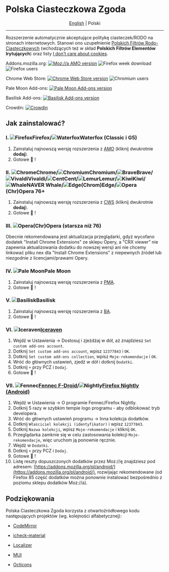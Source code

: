 # Polska Ciasteczkowa Zgoda
<div align="center">

  [English](/README.md "wide") | Polski
  
</div>

-----------------------------
Rozszerzenie automatycznie akceptujące politykę ciasteczek/RODO na stronach internetowych. Stanowi ono uzupełnienie [Polskich Filtrów Rodo-Ciasteczkowych](https://subscribe.adblockplus.org/?location=https://raw.githubusercontent.com/MajkiIT/polish-ads-filter/master/cookies_filters/adblock_cookies.txt&title=Polskie%20Filtry%20RODO-Ciasteczkowe) (wchodzących też w skład **Polskich Filtrów Elementów Irytujących**) oraz listy [I don't care about cookies](https://subscribe.adblockplus.org/?location=https://www.i-dont-care-about-cookies.eu/abp/&title=I%20dont%20care%20about%20cookies).

Addons.mozilla.org: [![Moz://a AMO version](https://img.shields.io/amo/v/polish-cookie-consent.svg?label=AMO "Moz://a AMO version")](https://addons.mozilla.org/pl/firefox/addon/polish-cookie-consent?utm_source=git "Moz://a AMO version") ![Firefox week download](https://img.shields.io/amo/dw/polish-cookie-consent.svg?label=pobrań "Firefox week download")
![Firefox users](https://img.shields.io/amo/users/polish-cookie-consent.svg?label=użytkowników "Firefox week users")

Chrome Web Store: [![Chrome Web Store version](https://img.shields.io/chrome-web-store/v/bniijddcmabghibaojbkbnngbedopbno.svg?label=CWS "Chrome Web Store version")](https://chrome.google.com/webstore/detail/polish-cookie-consent/bniijddcmabghibaojbkbnngbedopbno?hl=pl "Chrome Web Store version") ![Chromium users](https://img.shields.io/chrome-web-store/users/bniijddcmabghibaojbkbnngbedopbno.svg?label=użytkowników "Chromium users")

Pale Moon Add-ons: [![Pale Moon Add-ons version](https://img.shields.io/badge/PMA-v1.45.1-%23007ec6.svg "Pale Moon Add-ons version")](https://addons.palemoon.org/addon/pcc/ "Pale Moon Add-ons version")

Basilisk Add-ons: [![Basilisk Add-ons version](https://img.shields.io/badge/BA-v1.45.1-%23007ec6.svg "Basilisk Add-ons version")](https://addons.basilisk-browser.org/addon/pcc/ "Basilisk Add-ons version")

Crowdin: [![Crowdin](https://badges.crowdin.net/polish-cookie-consent/localized.svg)](https://crowdin.com/project/polish-cookie-consent)

## **Jak zainstalować?**
### **I. ![Firefox][Firefox]Firefox/![Waterfox][Waterfox]Waterfox (Classic i G5)**
1. Zainstaluj najnowszą wersję rozszerzenia z [AMO](https://addons.mozilla.org/pl/firefox/addon/polish-cookie-consent?utm_source=git) (kliknij dwukrotnie **dodaj**).
2. Gotowe :tada: !

### **II. ![Chrome][Chrome]Chrome/![Chromium][Chromium]Chromium/![Brave][Brave]Brave/![Vivaldi][Vivaldi]Vivaldi/![Cent][Cent]Cent/![Lemur][Lemur]Lemur/![Kiwi][Kiwi]Kiwi/![Whale][Whale]NAVER Whale/![Edge][Edge](Chrom)Edge/![Opera][Opera](Chr)Opera 76+**<a name="ii-chromiumandlemurs"></a><a name="ii-chromechromiumvivaldicentyandexkiwinaver-whalechromedge"></a><a name="iii-chropera"></a>
1. Zainstaluj najnowszą wersję rozszerzenia z [CWS](https://chrome.google.com/webstore/detail/polish-cookie-consent/bniijddcmabghibaojbkbnngbedopbno) (kliknij dwukrotnie **dodaj**).
2. Gotowe :tada: !

### **III. ![Opera][Opera](Chr)Opera (starsza niż 76)**
<!-- 1. Zainstaluj najnowszą wersję rozszerzenia z [OA](https://addons.opera.com/pl/extensions/details/polish-cookie-consent/) (kliknij **dodaj**).
2. Gotowe :tada: ! -->
<!--
1. Zainstaluj rozszerzenie [Install Chrome Extensions](https://addons.opera.com/pl/extensions/details/install-chrome-extensions/).
2. Wejdź na [CWS](https://chrome.google.com/webstore/detail/polish-cookie-consent/bniijddcmabghibaojbkbnngbedopbno) i kliknij `Dodaj do Opera`, a następnie `OK`.
2. Kliknij `Zainstaluj`.
3. Gotowe :tada: !
-->
Obecnie rekomendowana jest aktualizacja przeglądarki, gdyż wycofano dodatek "Install Chrome Extensions" ze sklepu Opery, a "CRX viewer" nie zapewnia aktualizowania dodatku do nowszej wersji ani nie chcemy linkować pliku nex dla "Install Chrome Extensions" z niepewnych źródeł lub niezgodnie z licencjami/prawami Opery.

### **IV. ![Pale Moon][Pale Moon]Pale Moon**
1. Zainstaluj najnowszą wersję rozszerzenia z [PMA](https://addons.palemoon.org/addon/pcc/).
2. Gotowe :tada: !

### **V. ![Basilisk][Basilisk]Basilisk**
1. Zainstaluj najnowszą wersję rozszerzenia z [BA](https://addons.basilisk-browser.org/addon/pcc/).
2. Gotowe :tada: !

### **VI. ![Iceraven][Iceraven][Iceraven](https://github.com/fork-maintainers/iceraven-browser)**
1. Wejdź w Ustawienia -> Dostosuj i zjeżdżaj w dół, aż znajdziesz `Set custom add-ons account`.
2. Dotknij `Set custom add-ons account`, wpisz `12377843` i `OK`.
3. Dotknij `Set custom add-ons collection`, wpisz `Moje-rekomendacje` i `OK`.
4. Wróć do głównych ustawień, zjedź w dół i dotknij `Dodatki`.
5. Dotknij `+` przy PCZ i `Dodaj`.
6. Gotowe :tada: !

### **VII. ![Fennec][Fennec][Fennec F-Droid](https://f-droid.org/en/packages/org.mozilla.fennec_fdroid/)/![Nightly][Nightly][Firefox Nightly (Android)](https://play.google.com/store/apps/details?id=org.mozilla.fenix)**<a name="vii-fennec-f-droidfirefox-nightly-android"></a>
1. Wejdź w Ustawienia -> O programie Fennec/Firefox Nightly.
2. Dotknij 5 razy w szybkim tempie logo programu - aby odblokować tryb developera.
3. Wróć do głównych ustawień programu -> Inna kolekcja dodatków.
4. Dotknij `Właściciel kolekcji (identyfikator)` i wpisz `12377843`.
5. Dotknij `Nazwa kolekcji`, wpisz `Moje-rekomendacje` i kliknij `OK`.
6. Przeglądarka zamknie się w celu zastosowania kolekcji `Moje-rekomendacje`, więc uruchom ją ponownie ręcznie.
7. Wejdź w `Dodatki`.
8. Dotknij `+` przy PCZ i `Dodaj`.
9. Gotowe :tada: !
10. Listę reszty dopuszczonych dodatków przez Moz://ę znajdziesz pod adresem: [https://addons.mozilla.org/pl/android/](https://addons.mozilla.org/pl/android/), rozwijając rekomendowane (od Firefox 85 część dodatków można ponownie instalować bezpośrednio z poziomu sklepu dodatków Moz://a).


[Firefox]: https://cdnjs.cloudflare.com/ajax/libs/browser-logos/73.0.0/firefox/firefox_24x24.png "Mozilla Firefox"
[Waterfox]: https://raw.githubusercontent.com/WaterfoxCo/Waterfox/current-esr91/browser/branding/waterfox/default24.png "Waterfox"
[Fennec]: https://i.imgur.com/CBLmX7q.png?1 "Fennec F-Droid"
[Iceraven]: https://i.imgur.com/jpbS8lO.png?1 "Iceraven"
[Nightly]: https://cdnjs.cloudflare.com/ajax/libs/browser-logos/73.0.0/firefox-nightly/firefox-nightly_24x24.png "Firefox Nightly"
[Brave]: https://cdnjs.cloudflare.com/ajax/libs/browser-logos/73.0.0/brave/brave_24x24.png "Brave"
[Chrome]: https://cdnjs.cloudflare.com/ajax/libs/browser-logos/73.0.0/chrome/chrome_24x24.png "Google Chrome"
[Chromium]: https://cdnjs.cloudflare.com/ajax/libs/browser-logos/73.0.0/chromium/chromium_24x24.png "Chromium"
[Vivaldi]: https://cdnjs.cloudflare.com/ajax/libs/browser-logos/73.0.0/vivaldi/vivaldi_24x24.png "Vivaldi"
[Opera]: https://cdnjs.cloudflare.com/ajax/libs/browser-logos/73.0.0/opera/opera_24x24.png "Opera"
[Cent]: https://cdnjs.cloudflare.com/ajax/libs/browser-logos/48.0.4/cent/cent_24x24.png "Cent Browser"
[Lemur]: https://i.imgur.com/ASzfL56.png "Lemur Browser"
[Kiwi]: https://raw.githubusercontent.com/scribblemaniac/browser-logos/41d6542b2d122f5b65d8f259cf5ffbdb3b89831d/src/kiwi/kiwi_24x24.png "Kiwi Browser"
[Whale]: https://i.imgur.com/r8YdC2G.png?1 "NAVER Whale Browser"
[Edge]: https://cdnjs.cloudflare.com/ajax/libs/browser-logos/73.0.0/edge/edge_24x24.png "Microsoft ChromEdge"
[Pale Moon]: https://cdnjs.cloudflare.com/ajax/libs/browser-logos/73.0.0/pale-moon/pale-moon_24x24.png "Pale Moon"
[Basilisk]: https://cdnjs.cloudflare.com/ajax/libs/browser-logos/73.0.0/basilisk/basilisk_24x24.png "Basilisk"

## **Podziękowania**

Polska Ciasteczkowa Zgoda korzysta z otwartoźródłowego kodu następujących projektów (wg. kolejności alfabetycznej):

* [CodeMirror](https://github.com/codemirror/codemirror)

* [icheck-material](https://github.com/bantikyan/icheck-material)

* [Localizer](https://github.com/TinyWebEx/Localizer)

* [MUI](https://github.com/muicss/mui)

* [Octicons](https://github.com/primer/octicons/)
